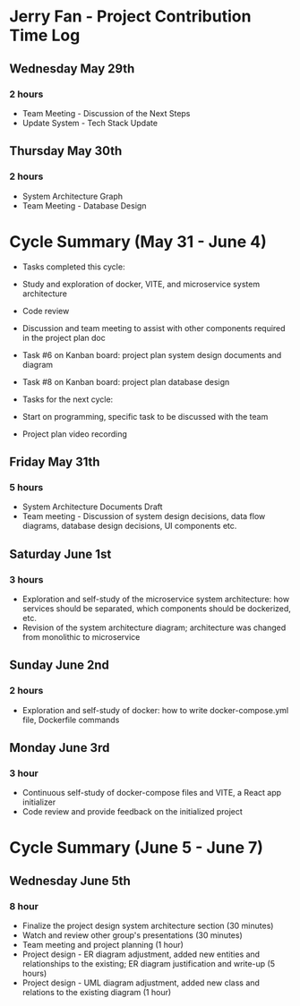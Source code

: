 # Jerry Fan - Project Contribution Time Log
## Wednesday May 29th
### 2 hours
- Team Meeting - Discussion of the Next Steps
- Update System - Tech Stack Update

## Thursday May 30th
### 2 hours
- System Architecture Graph
- Team Meeting - Database Design

# Cycle Summary (May 31 - June 4) 
- Tasks completed this cycle:
- Study and exploration of docker, VITE, and microservice system architecture
- Code review
- Discussion and team meeting to assist with other components required in the project plan doc
- Task #6 on Kanban board: project plan system design documents and diagram
- Task #8 on Kanban board: project plan database design

- Tasks for the next cycle:
- Start on programming, specific task to be discussed with the team
- Project plan video recording
  
## Friday May 31th
### 5 hours
- System Architecture Documents Draft
- Team meeting - Discussion of system design decisions, data flow diagrams, database design decisions, UI components etc.

## Saturday June 1st
### 3 hours
- Exploration and self-study of the microservice system architecture: how services should be separated, which components should be dockerized, etc.
- Revision of the system architecture diagram; architecture was changed from monolithic to microservice

## Sunday June 2nd
### 2 hours
- Exploration and self-study of docker: how to write docker-compose.yml file, Dockerfile commands

## Monday June 3rd
### 3 hour
- Continuous self-study of docker-compose files and VITE, a React app initializer
- Code review and provide feedback on the initialized project

# Cycle Summary (June 5 - June 7) 

## Wednesday June 5th
### 8 hour
- Finalize the project design system architecture section (30 minutes)
- Watch and review other group's presentations (30 minutes)
- Team meeting and project planning (1 hour)
- Project design - ER diagram adjustment, added new entities and relationships to the existing; ER diagram justification and write-up (5 hours)
- Project design - UML diagram adjustment, added new class and relations to the existing diagram (1 hour)
